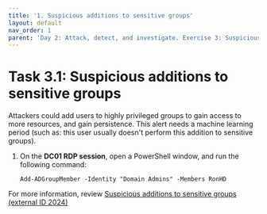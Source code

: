 ```yaml
---
title: '1. Suspicious additions to sensitive groups'
layout: default
nav_order: 1
parent: 'Day 2: Attack, detect, and investigate. Exercise 3: Suspicious additions to sensitive groups'
---
```


# Task 3.1: Suspicious additions to sensitive groups

Attackers could add users to highly privileged groups to gain access to more resources, and gain persistence. This alert needs a machine learning period (such as: this user usually doesn't perform this addition to sensitive groups).

1. On the **DC01 RDP session**, open a PowerShell window, and run the following command:

    ```PowerShell-wrap
    Add-ADGroupMember -Identity "Domain Admins" -Members RonHD
    ```
 
For more information, review [Suspicious additions to sensitive groups (external ID 2024)](https://learn.microsoft.com/en-us/defender-for-identity/persistence-privilege-escalation-alerts#suspicious-additions-to-sensitive-groups-external-id-2024 "Suspicious additions to sensitive groups")
